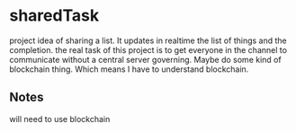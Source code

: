 # sharedTask
project idea of sharing a list. It updates in realtime the list of things and the completion.
the real task of this project is to get everyone in the channel to communicate without a central server governing. Maybe do some kind of blockchain thing. Which means I have to understand blockchain.

## Notes
will need to use blockchain
